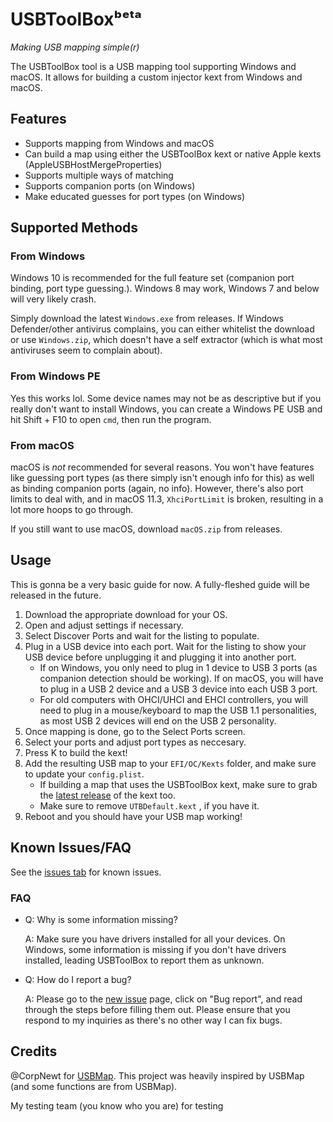 # USBToolBoxᵇᵉᵗᵃ

*Making USB mapping simple(r)*

The USBToolBox tool is a USB mapping tool supporting Windows and macOS. It allows for building a custom injector kext from Windows and macOS.

## Features

* Supports mapping from Windows and macOS
* Can build a map using either the USBToolBox kext or native Apple kexts (AppleUSBHostMergeProperties)
* Supports multiple ways of matching
* Supports companion ports (on Windows)
* Make educated guesses for port types (on Windows)

## Supported Methods

### From Windows

Windows 10 is recommended for the full feature set (companion port binding, port type guessing.). Windows 8 may work, Windows 7 and below will very likely crash.

Simply download the latest `Windows.exe` from releases. If Windows Defender/other antivirus complains, you can either whitelist the download or use `Windows.zip`, which doesn't have a self extractor (which is what most antiviruses seem to complain about).

### From Windows PE

Yes this works lol. Some device names may not be as descriptive but if you really don't want to install Windows, you can create a Windows PE USB and hit Shift + F10 to open `cmd`, then run the program.

### From macOS

macOS is *not* recommended for several reasons. You won't have features like guessing port types (as there simply isn't enough info for this) as well as binding companion ports (again, no info). However, there's also port limits to deal with, and in macOS 11.3, `XhciPortLimit` is broken, resulting in a lot more hoops to go through.

If you still want to use macOS, download `macOS.zip` from releases.

## Usage

This is gonna be a very basic guide for now. A fully-fleshed guide will be released in the future.

1. Download the appropriate download for your OS.
2. Open and adjust settings if necessary.
3. Select Discover Ports and wait for the listing to populate.
4. Plug in a USB device into each port. Wait for the listing to show your USB device before unplugging it and plugging it into another port.
    * If on Windows, you only need to plug in 1 device to USB 3 ports (as companion detection should be working). If on macOS, you will have to plug in a USB 2 device and a USB 3 device into each USB 3 port.
    * For old computers with OHCI/UHCI and EHCI controllers, you will need to plug in a mouse/keyboard to map the USB 1.1 personalities, as most USB 2 devices will end on the USB 2 personality.
5. Once mapping is done, go to the Select Ports screen.
6. Select your ports and adjust port types as neccesary.
7. Press K to build the kext!
8. Add the resulting USB map to your `EFI/OC/Kexts` folder, and make sure to update your `config.plist`.
    * If building a map that uses the USBToolBox kext, make sure to grab the [latest release](https://github.com/USBToolBox/kext/releases) of the kext too.
    * Make sure to remove `UTBDefault.kext` <!-- i need a better name for this lol -->, if you have it.
9. Reboot and you should have your USB map working!

## Known Issues/FAQ

See the [issues tab](https://github.com/USBToolBox/tool/issues) for known issues.

### FAQ

* Q: Why is some information missing?

  A: Make sure you have drivers installed for all your devices. On Windows, some information is missing if you don't have drivers installed, leading USBToolBox to report them as unknown.

* Q: How do I report a bug?

  A: Please go to the [new issue](https://github.com/USBToolBox/tool/issues/new/choose) page, click on "Bug report", and read through the steps before filling them out. Please ensure that you respond to my inquiries as there's no other way I can fix bugs.

## Credits

@CorpNewt for [USBMap](https://github.com/corpnewt/USBMap). This project was heavily inspired by USBMap (and some functions are from USBMap).

My testing team (you know who you are) for testing
